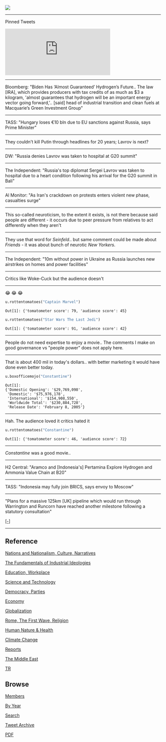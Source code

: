 <img src="https://drive.google.com/uc?export=view&id=1B2wf9R7AMH1d7Vw6e2mucLbIQ5NSjir7"/>

---

Pinned Tweets

<iframe width="340" src="https://www.youtube.com/embed/46y3FN4fKlE" title="E-Bikes, E-Scooters Injuries Multiplying" frameborder="0" allow="accelerometer; autoplay; clipboard-write; encrypted-media; gyroscope; picture-in-picture" allowfullscreen></iframe>

---

Bloomberg: "Biden Has ‘Almost Guaranteed’ Hydrogen’s Future..  The law
[IRA], which provides producers with tax credits of as much as $3 a
kilogram, 'almost guarantees that hydrogen will be an important energy
vector going forward,'.. [said] head of industrial transition and
clean fuels at Macquarie’s Green Investment Group"

---

TASS: "Hungary loses €10 bln due to EU sanctions against Russia, says
Prime Minister"

---

They couldn't kill Putin through headlines for 20 years; Lavrov is next?

---

DW: "Russia denies Lavrov was taken to hospital at G20 summit"

---

The Independent: "Russia's top diplomat Sergei Lavrov was taken to
hospital due to a heart condition following his arrival for the G20
summit in Bali"

---

Al Monitor: "As Iran's crackdown on protests enters violent new phase,
casualties surge"

---

This so-called neuroticism, to the extent it exists, is not there
because said people are different - it occurs due to peer pressure
from relatives to act differently when they aren't

---

They use that word for *Seinfeld*.. but same comment could be made
about *Friends* - it was about bunch of neurotic *New Yorkers*.

---

The Independent: "10m without power in Ukraine as Russia launches new
airstrikes on homes and power facilities"

---

Critics like Woke-Cuck but the audience doesn't

---

😂 😂 😂 

```python
u.rottentomatoes("Captain Marvel")
```

```text
Out[1]: {'tomatometer score': 79, 'audience score': 45}
```

```python
u.rottentomatoes("Star Wars The Last Jedi")
```

```text
Out[1]: {'tomatometer score': 91, 'audience score': 42}
```

---

People do not need expertise to enjoy a movie.. The comments I make on
good governance vs "people power" does not apply here.

---

That is about 400 mil in today's dollars.. with better marketing it
would have done even better today.

```python
u.boxofficemojo("Constantine")
```

```text
Out[1]: 
{'Domestic Opening': '$29,769,098',
 'Domestic': '$75,976,178',
 'International': '$154,908,550',
 'Worldwide Total': '$230,884,728',
 'Release Date': 'February 8, 2005'}
```

---

Hah. The audience loved it critics hated it

```python
u.rottentomatoes("Constantine")
```

```text
Out[1]: {'tomatometer score': 46, 'audience score': 72}
```

---

*Constantine* was a good movie..

---

H2 Central: "Aramco and [Indonesia's] Pertamina Explore Hydrogen and
Ammonia Value Chain at B20"

---

TASS: "Indonesia may fully join BRICS, says envoy to Moscow"

---

"Plans for a massive 125km [UK] pipeline which would run through
Warrington and Runcorn have reached another milestone following a
statutory consultation"

[[-]](https://www.warringtonguardian.co.uk/news/23119647.huge-125km-hydrogen-pipeline-project-clears-latest-hurdle/)

---

## Reference

[Nations and Nationalism, Culture, Narratives](2013/02/nations-and-nationalism.html)

[The Fundamentals of Industrial Ideologies](2011/04/fundamentals-of-industrial-ideologies.html)

[Education, Workplace](2017/09/education-workplace.html)

[Science and Technology](2018/09/science-technology.html)

[Democracy, Parties](2016/11/democracy.html)

[Economy](2018/05/economy.html)

[Globalization](2018/09/globalization.html)

[Rome, The First Wave, Religion](2017/12/rome.html)

[Human Nature & Health](2020/07/human-nature.html)

[Climate Change](2018/12/climate.html)

[Reports](2019/05/reports.html)

[The Middle East](2019/07/middleeast.html)

[TR](../tr)

## Browse

[Members](2022/08/members.html)

[By Year](years.html)

[Search](search.html)

[Tweet Archive](tweets/index.html)

[PDF](https://drive.google.com/uc?export=view&id=1FSi-1MnqXVq_PVTEXzzflwN8-7h92N_R)

